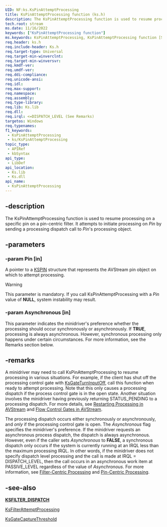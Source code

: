 ```yaml
---
UID: NF:ks.KsPinAttemptProcessing
title: KsPinAttemptProcessing function (ks.h)
description: The KsPinAttemptProcessing function is used to resume processing on a specific pin on a pin-centric filter. It attempts to initiate processing on Pin by sending a processing dispatch call to Pin's processing object.
tech.root: stream
ms.date: 11/16/2022
keywords: ["KsPinAttemptProcessing function"]
ms.keywords: KsPinAttemptProcessing, KsPinAttemptProcessing function [Streaming Media Devices], avfunc_e17d5ad8-b0e3-4b5e-ab4c-a552f1650ed4.xml, ks/KsPinAttemptProcessing, stream.kspinattemptprocessing
req.header: ks.h
req.include-header: Ks.h
req.target-type: Universal
req.target-min-winverclnt:
req.target-min-winversvr: 
req.kmdf-ver: 
req.umdf-ver: 
req.ddi-compliance: 
req.unicode-ansi: 
req.idl: 
req.max-support: 
req.namespace: 
req.assembly: 
req.type-library: 
req.lib: Ks.lib
req.dll: 
req.irql: <=DISPATCH_LEVEL (See Remarks)
targetos: Windows
req.typenames: 
f1_keywords:
 - KsPinAttemptProcessing
 - ks/KsPinAttemptProcessing
topic_type:
 - APIRef
 - kbSyntax
api_type:
 - LibDef
api_location:
 - Ks.lib
 - Ks.dll
api_name:
 - KsPinAttemptProcessing
---
```


## -description

The KsPinAttemptProcessing function is used to resume processing on a specific pin on a pin-centric filter. It attempts to initiate processing on *Pin* by sending a processing dispatch call to *Pin*'s processing object.

## -parameters

### -param Pin [in]

A pointer to a [KSPIN](/windows-hardware/drivers/ddi/ks/ns-ks-_kspin) structure that represents the AVStream pin object on which to attempt processing.

> [!WARNING]
> This parameter is mandatory. If you call KsPinAttemptProcessing with a *Pin* value of **NULL**, system instability may result.

### -param Asynchronous [in]

This parameter indicates the minidriver's preference whether the processing should occur synchronously or asynchronously. If **TRUE**, processing is always asynchronous. However, synchronous processing only happens under certain circumstances. For more information, see the Remarks section below.

## -remarks

A minidriver may need to call KsPinAttemptProcessing to resume processing in various situations. For example, if the client has shut off the processing control gate with [KsGateTurnInputOff](/windows-hardware/drivers/ddi/ks/nf-ks-ksgateturninputoff), call this function when ready to attempt processing. Note that this only causes a processing dispatch if the process control gate is in the open state. Another situation involves the minidriver having previously returning STATUS_PENDING to a processing dispatch. For more details, see [Restarting Processing in AVStream](/windows-hardware/drivers/stream/restarting-processing-in-avstream) and [Flow Control Gates in AVStream](/windows-hardware/drivers/stream/flow-control-gates-in-avstream).

The processing dispatch occurs either synchronously or asynchronously, and *only* if the processing control gate is open. The *Asynchronous* flag specifies the minidriver's preference. If the minidriver requests an asynchronous process dispatch, the dispatch is always asynchronous. However, even if the caller sets *Asynchronous* to **FALSE**, a synchronous dispatch only occurs if the system is currently running at an IRQL less than the maximum processing IRQL. In other words, if the minidriver does not specify dispatch level processing and the call is made at IRQL = DISPATCH_LEVEL, then the call occurs in an asynchronous work item at PASSIVE_LEVEL regardless of the value of *Asynchronous*. For more information, see [Filter-Centric Processing](/windows-hardware/drivers/stream/filter-centric-processing) and [Pin-Centric Processing](/windows-hardware/drivers/stream/pin-centric-processing).

## -see-also

[**KSFILTER_DISPATCH**](/windows-hardware/drivers/ddi/ks/ns-ks-_ksfilter_dispatch)

[KsFilterAttemptProcessing](/windows-hardware/drivers/ddi/ks/nf-ks-ksfilterattemptprocessing)

[KsGateCaptureThreshold](/windows-hardware/drivers/ddi/ks/nf-ks-ksgatecapturethreshold)
